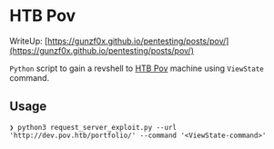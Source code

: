 # HTB Pov

WriteUp: [https://gunzf0x.github.io/pentesting/posts/pov/](https://gunzf0x.github.io/pentesting/posts/pov/)

`Python` script to gain a revshell to [HTB Pov](https://www.hackthebox.com/machines/pov) machine using `ViewState` command.

## Usage
```shell-session
❯ python3 request_server_exploit.py --url 'http://dev.pov.htb/portfolio/' --command '<ViewState-command>'
```

